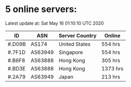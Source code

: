 # 5 online servers:

Latest update at: Sat May 16 01:10:10 UTC 2020

| ID | ASN | Server Country | Online |
| -- | --- | -------------- | ------ |
| #.D09B | AS174 | United States | 554 hrs |
| #.7F1D | AS63949 | Singapore | 554 hrs |
| #.B6F8 | AS63888 | Hong Kong | 305 hrs |
| #.BD3E | AS63888 | Hong Kong | 1373 hrs |
| #.2A79 | AS63949 | Japan | 213 hrs |

